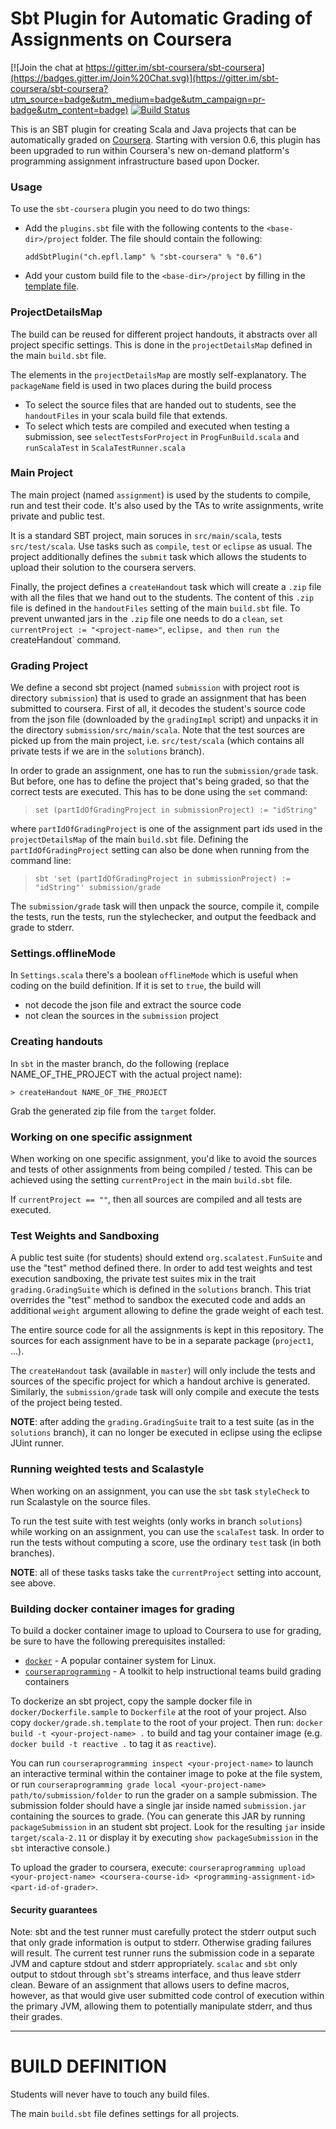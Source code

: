 # Sbt Plugin for Automatic Grading of Assignments on Coursera

[![Join the chat at https://gitter.im/sbt-coursera/sbt-coursera](https://badges.gitter.im/Join%20Chat.svg)](https://gitter.im/sbt-coursera/sbt-coursera?utm_source=badge&utm_medium=badge&utm_campaign=pr-badge&utm_content=badge) [![Build Status](https://travis-ci.org/sbt-coursera/sbt-coursera.png?branch=master)](https://travis-ci.org/sbt-coursera/sbt-coursera)

This is an SBT plugin for creating Scala and Java projects that can be automatically graded on [Coursera](https://www.coursera.org/). Starting with version 0.6, this plugin has been upgraded to run within Coursera's new on-demand platform's programming assignment infrastructure based upon Docker.

### Usage

To use the `sbt-coursera` plugin you need to do two things: 
  * Add the `plugins.sbt` file with the following contents to the `<base-dir>/project` folder. The file should contain the following:
    
        addSbtPlugin("ch.epfl.lamp" % "sbt-coursera" % "0.6")

  * Add your custom build file to the `<base-dir>/project` by filling in the [template file](TODO).

### ProjectDetailsMap

The build can be reused for different project handouts, it abstracts over all project specific settings. This is done in the `projectDetailsMap` defined in the main `build.sbt` file.

The elements in the `projectDetailsMap` are mostly self-explanatory. The `packageName` field
is used in two places during the build process

  - To select the source files that are handed out to students, see the `handoutFiles` in your scala build file that extends.
  - To select which tests are compiled and executed when testing a submission, see `selectTestsForProject` in `ProgFunBuild.scala` and `runScalaTest` in `ScalaTestRunner.scala`

### Main Project

The main project (named `assignment`) is used by the students to compile, run and test their code. It's also used by the TAs to write assignments, write private and public test.

It is a standard SBT project, main soruces in `src/main/scala`, tests `src/test/scala`. Use tasks such as `compile`, `test` or `eclipse` as usual. The project additionally defines the `submit` task which allows the students to upload their solution to the coursera servers.

Finally, the project defines a `createHandout` task which will create a `.zip` file with all the files that we hand out to the students. The content of this `.zip` file is defined in the  `handoutFiles` setting of the main `build.sbt` file. To prevent unwanted jars in the `.zip` file one needs to do a `clean`, `set currentProject := "<project-name>"`, `eclipse, and then run the `createHandout` command.

### Grading Project

We define a second sbt project (named `submission` with project root is directory `submission`) that is used to grade an assignment that has been submitted to coursera. First of all,  it decodes the student's source code from the json file (downloaded by the `gradingImpl` script) and unpacks it in the directory `submission/src/main/scala`. Note that the test sources are picked up from the main project, i.e. `src/test/scala` (which contains all private tests if we are in the `solutions` branch).

In order to grade an assignment, one has to run the `submission/grade` task. But before, one has to define the project that's being graded, so that the correct tests are executed. This has to be done using the `set` command:

 > `set (partIdOfGradingProject in submissionProject) := "idString"`

where `partIdOfGradingProject` is one of the assignment part ids used in the `projectDetailsMap` of the main `build.sbt` file. Defining the `partIdOfGradingProject` setting can also be done when running from the command line:

 > ``sbt 'set (partIdOfGradingProject in submissionProject) := "idString"' submission/grade``

The `submission/grade` task will then unpack the source, compile it, compile the tests, run the tests, run the stylechecker, and output the feedback and grade to stderr.

### Settings.offlineMode

In `Settings.scala` there's a boolean `offlineMode` which is useful when coding on the build definition. If it is set to `true`, the build will

- not decode the json file and extract the source code
- not clean the sources in the `submission` project


### Creating handouts

In `sbt` in the master branch, do the following (replace NAME_OF_THE_PROJECT with the actual project name):

    > createHandout NAME_OF_THE_PROJECT

Grab the generated zip file from the `target` folder.        

### Working on one specific assignment

When working on one specific assignment, you'd like to avoid the sources and tests of other assignments from being compiled / tested. This can be achieved using the setting `currentProject` in the main `build.sbt` file.

If `currentProject == ""`, then all sources are compiled and all tests are executed.

### Test Weights and Sandboxing

A public test suite (for students) should extend `org.scalatest.FunSuite` and use the "test" method defined there. In order to add test weights and test execution sandboxing, the private test suites mix in the trait `grading.GradingSuite` which is defined in the `solutions` branch. This triat overrides the "test" method to sandbox the executed code and adds an additional `weight` argument allowing to define the grade weight of each test.

The entire source code for all the assignments is kept in this repository. The sources for each assignment have to be in a separate package (`project1`, ...).

The `createHandout` task (available in `master`) will only include the tests and sources of the specific project for which a handout archive is generated. Similarly, the `submission/grade` task will only compile and execute the tests of the project being tested.

**NOTE**: after adding the `grading.GradingSuite` trait to a test suite (as in the `solutions` branch), it can no longer be executed in eclipse using the eclipse JUint runner.

### Running weighted tests and Scalastyle

When working on an assignment, you can use the `sbt` task `styleCheck` to run Scalastyle on the source files.

To run the test suite with test weights (only works in branch `solutions`) while working on an assignment, you can use the `scalaTest` task. In order to run the tests without computing a score, use the ordinary `test` task (in both branches).

**NOTE**: all of these tasks tasks take the `currentProject` setting into account, see above.

### Building docker container images for grading

To build a docker container image to upload to Coursera to use for grading, be sure to have the following prerequisites installed:

 - [`docker`](https://docker.com) - A popular container system for Linux.
 - [`courseraprogramming`](https://github.com/coursera/courseraprogramming) - A toolkit to help instructional teams build grading containers

To dockerize an sbt project, copy the sample docker file in `docker/Dockerfile.sample` to `Dockerfile` at the root of your project. Also copy `docker/grade.sh.template` to the root of your project. Then run: `docker build -t <your-project-name> .` to build and tag your container image (e.g. `docker build -t reactive .` to tag it as `reactive`).

You can run `courseraprogramming inspect <your-project-name>` to launch an interactive terminal within the container image to poke at the file system, or run `courseraprogramming grade local <your-project-name> path/to/submission/folder` to run the grader on a sample submission. The submission folder should have a single jar inside named `submission.jar` containing the sources to grade. (You can generate this JAR by running `packageSubmission` in an student sbt project. Look for the resulting `jar` inside `target/scala-2.11` or display it by executing `show packageSubmission` in the `sbt` interactive console.)

To upload the grader to coursera, execute: `courseraprogramming upload <your-project-name> <coursera-course-id> <programming-assignment-id> <part-id-of-grader>`.

#### Security guarantees

Note: sbt and the test runner must carefully protect the stderr output such that only grade information is output to stderr. Otherwise grading failures will result. The current test runner runs the submission code in a separate JVM and capture stdout and stderr appropriately. `scalac` and `sbt` only output to stdout through `sbt`'s streams interface, and thus leave stderr clean. Beware of an assignment that allows users to define macros, however, as that would give user submitted code control of execution within the primary JVM, allowing them to potentially manipulate stderr, and thus their grades.

---

# BUILD DEFINITION

Students will never have to touch any build files.

The main `build.sbt` file defines settings for all projects.
